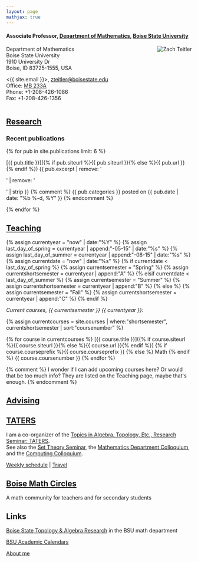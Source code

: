```yaml
---
layout: page
mathjax: true
---
```


#### Associate Professor, [Department of Mathematics](https://www.boisestate.edu/math/), [Boise State University](https://www.boisestate.edu/)


<img style="float:right;margin-left:10px" src="{{ site.baseurl }}/assets/img/me_2012_08_17.png" alt="Zach Teitler" />

Department of Mathematics  
Boise State University  
1910 University Dr  
Boise, ID 83725-1555, USA  

<{{ site.email }}>, <zteitler@boisestate.edu>  
Office: [MB 233A](https://maps.boisestate.edu/?id=715#!m/89068)  
Phone: +1-208-426-1086  
Fax: +1-208-426-1356


<div style="clear:both"></div>


## [Research](research)

### Recent publications

{% for pub in site.publications limit: 6 %}

[{{ pub.title }}]({% if pub.siteurl %}{{ pub.siteurl }}{% else %}{{ pub.url }}{% endif %})
{{ pub.excerpt | remove: '<p>' | remove: '</p>' | strip }}
{% comment %}
<span class="post-meta"><span class="category_name">{{ pub.categories }}</span> posted on {{ pub.date | date: "%b %-d, %Y" }}</span>
{% endcomment %}

{% endfor %}




## [Teaching](teaching)

{% assign currentyear = "now" | date:"%Y" %}
{% assign last_day_of_spring = currentyear | append:"-05-15" | date:"%s" %}
{% assign last_day_of_summer = currentyear | append:"-08-15" | date:"%s" %}
{% assign currentdate = "now" | date:"%s" %}
{% if currentdate < last_day_of_spring %}
  {% assign currentsemester = "Spring" %}
  {% assign currentshortsemester = currentyear | append:"A" %}
{% elsif currentdate < last_day_of_summer %}
  {% assign currentsemester = "Summer" %}
  {% assign currentshortsemester = currentyear | append:"B" %}
{% else %}
  {% assign currentsemester = "Fall" %}
  {% assign currentshortsemester = currentyear | append:"C" %}
{% endif %}

*Current courses, {{ currentsemester }} {{ currentyear }}:*

{% assign currentcourses = site.courses | where:"shortsemester", currentshortsemester | sort:"coursenumber" %}

{% for course in currentcourses %}
[{{ course.title }}]({% if course.siteurl %}{{ course.siteurl }}{% else %}{{ course.url }}{% endif %})
{% if course.courseprefix %}{{ course.courseprefix }} {% else %} Math {% endif %} {{ course.coursenumber }}
{% endfor %}

{% comment %}
I wonder if I can add upcoming courses here?
Or would that be too much info? They are listed on the Teaching page, maybe that's enough.
{% endcomment %}


## [Advising](advising)


## [TATERS](https://sites.google.com/boisestate.edu/taters/)

I am a co-organizer of the [Topics in Algebra, Topology, Etc., Research Seminar: TATERS](https://sites.google.com/boisestate.edu/taters/).  
See also the [Set Theory Seminar](https://www.boisestate.edu/math/research/seminars/settheory/),
the [Mathematics Department Colloquium](https://www.boisestate.edu/math/research/colloquium/),
and the [Computing Colloquium](https://www.boisestate.edu/computing/colloquium/).

[Weekly schedule](weekly) | [Travel](travel)


## [Boise Math Circles](https://www.boisestate.edu/math/circles/)

A math community for teachers and for secondary students


## Links


[Boise State Topology & Algebra Research](https://www.boisestate.edu/math/research/topology/) in the BSU math department

[BSU Academic Calendars](https://www.boisestate.edu/registrar/boise-state-academic-calendars/)

[About me](about)